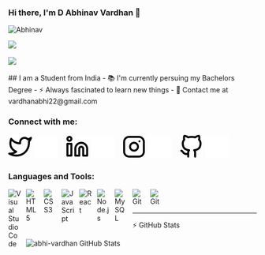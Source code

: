 ### Hi there, I'm D Abhinav Vardhan 👋

<p align="left"> <img src="https://komarev.com/ghpvc/?username=abhi-vardhan&label=Profile%20views&color=0e75b6&style=flat" alt="Abhinav" /></p>
<a href="https://www.github.com/abhi-vardhan" target="_blank" rel="noreferrer"><img
src="https://img.shields.io/github/followers/abhi-vardhan?logo=github&style=for-the-badge&color=22c55e&labelColor=1c1917" /></a>
 </p>
  <a href="https://twitter.com/Abhinav_2203" target="_blank" rel="noreferrer"><img
src="https://img.shields.io/twitter/follow/Abhinav_2203?logo=twitter&style=for-the-badge&color=22c55e&labelColor=1c1917"
/></a></p>
## I am a Student from India
- 📚 I'm currently persuing my Bachelors Degree
- ⚡ Always fascinated to learn new things
- 📧 Contact me at vardhanabhi22@gmail.com

### Connect with me:

[![website](./img/twitter-light.svg)](https://twitter.com/Abhinav_2203#gh-light-mode-only)
[![website](./img/twitter-dark.svg)](https://twitter.com/Abhinav_2203#gh-dark-mode-only)
&nbsp;&nbsp;
[![website](./img/linkedin-light.svg)](https://linkedin.com/in/d-abhinav-vardhan-b9516a226#gh-light-mode-only)
[![website](./img/linkedin-dark.svg)](https://linkedin.com/in/d-abhinav-vardhan-b9516a226#gh-dark-mode-only)
&nbsp;&nbsp;
[![website](./img/instagram-light.svg)](https://instagram.com/abhivardhan_pvt#gh-light-mode-only)
[![website](./img/instagram-dark.svg)](https://instagram.com/abhivardhan_pvt#gh-dark-mode-only)
&nbsp;&nbsp;
[![website](./img/github-light.svg)](https://github.com/abhi-vardhan#gh-light-mode-only)
[![website](./img/github-dark.svg)](https://github.com/abhi-vardhan#gh-dark-mode-only)


### Languages and Tools:

<img align="left" alt="Visual Studio Code" width="26px" src="https://cdn.jsdelivr.net/gh/devicons/devicon/icons/vscode/vscode-original.svg" style="padding-right:10px;" />
<img align="left" alt="HTML5" width="26px" src="https://cdn.jsdelivr.net/gh/devicons/devicon/icons/html5/html5-original.svg" style="padding-right:10px;" />
<img align="left" alt="CSS3" width="26px" src="https://cdn.jsdelivr.net/gh/devicons/devicon/icons/css3/css3-original.svg" style="padding-right:10px;" />
<img align="left" alt="JavaScript" width="26px" src="https://cdn.jsdelivr.net/gh/devicons/devicon/icons/javascript/javascript-original.svg" style="padding-right:10px;" />
<img align="left" alt="React" width="26px" src="https://cdn.jsdelivr.net/gh/devicons/devicon/icons/react/react-original.svg" style="padding-right:10px;" />
<img align="left" alt="Node.js" width="26px" src="https://cdn.jsdelivr.net/gh/devicons/devicon/icons/nodejs/nodejs-original.svg" style="padding-right:10px;" />
<img align="left" alt="MySQL" width="26px" src="https://cdn.jsdelivr.net/gh/devicons/devicon/icons/mysql/mysql-original.svg" style="padding-right:10px;" />
<img align="left" alt="Git" width="26px" src="https://cdn.jsdelivr.net/gh/devicons/devicon/icons/git/git-original.svg" style="padding-right:10px;" />
<img align="left" alt="Git" width="26px" src="https://user-images.githubusercontent.com/3369400/139447912-e0f43f33-6d9f-45f8-be46-2df5bbc91289.png" style="padding-right:10px;" />


<br />
<br />

---
⚡ GitHub Stats

<img align="left" alt="abhi-vardhan GitHub Stats" src="https://github-readme-stats.vercel.app/api?username=abhi-vardhan&show_icons=true&hide_border=false&title_color=ff652f&icon_color=FFE400&bg_color=09131B&text_color=ffffff&border_color=0c1a25" />


